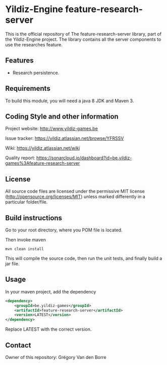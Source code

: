 # Yildiz-Engine feature-research-server

This is the official repository of The feature-research-server library, part of the Yildiz-Engine project.
The library contains all the server components to use the researches feature.

## Features

* Research persistence.

## Requirements

To build this module, you will need a java 8 JDK and Maven 3.

## Coding Style and other information

Project website:
http://www.yildiz-games.be

Issue tracker:
https://yildiz.atlassian.net/browse/YFRSSV

Wiki:
https://yildiz.atlassian.net/wiki

Quality report:
https://sonarcloud.io/dashboard?id=be.yildiz-games%3Afeature-research-server

## License

All source code files are licensed under the permissive MIT license
(http://opensource.org/licenses/MIT) unless marked differently in a particular folder/file.

## Build instructions

Go to your root directory, where you POM file is located.

Then invoke maven

	mvn clean install

This will compile the source code, then run the unit tests, and finally build a jar file.

## Usage

In your maven project, add the dependency

```xml
<dependency>
    <groupId>be.yildiz-games</groupId>
    <artifactId>feature-research-server</artifactId>
    <version>LATEST</version>
</dependency>
```
Replace LATEST with the correct version.

## Contact
Owner of this repository: Grégory Van den Borre
